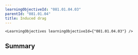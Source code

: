 ```yaml
---
learningObjectiveId: "081.01.04.03"
parentId: "081.01.04"
title: Induced drag
---
```


```tsx eval
<LearningObjectives learningObjectiveId={"081.01.04.03"} />
```

## Summary
